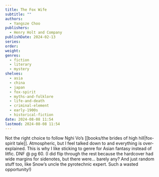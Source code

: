 ```yaml
---
title: The Fox Wife
subtitle: ""
authors:
  - Yangsze Choo
publishers:
  - Henry Holt and Company
publishDate: 2024-02-13
series: 
order: 
weight: 
genres:
  - fiction
  - literary
  - mystery
shelves:
  - asia
  - china
  - japan
  - fox-spirit
  - myths-and-folklore
  - life-and-death
  - criminal-element
  - early-1900s
  - historical-fiction
date: 2024-08-08 11:54
lastmod: 2024-08-08 11:54
---
```

Not the right choice to follow Nghi Vo’s [[books/the brides of high hill|fox-spirit tale]]. Atmospheric, but I feel talked down to and everything is over-explained. This is why I like sticking to genre for Asian fantasy instead of litfic. DNF @ pg 60. (I did flip through the rest because the hardcover had wide margins for sidenotes, but there were… barely any? And just random stuff too, like Snow’s uncle the pyrotechnic expert. Such a wasted opportunity!)